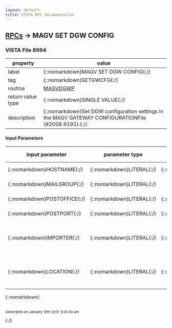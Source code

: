 ```yaml
---
layout: default
title: VISTA RPC documentation
---
```




## [RPCs](TableOfContent.md) &#8594; MAGV SET DGW CONFIG 



### VISTA File 8994 


 property | value 
--- | --- 
 label | {::nomarkdown}MAGV SET DGW CONFIG{:/}
 tag | {::nomarkdown}SETGWCFG{:/}
 routine | [MAGVDGWP](http://code.osehra.org/dox/Routine_MAGVDGWP_source.html)
 return value type | {::nomarkdown}SINGLE VALUE{:/}
 description | {::nomarkdown}Set DGW configuration settings in the MAGV GATEWAY CONFIGURATIONFile (#2006.9191).{:/}

#### Input Parameters

| input parameter | parameter type | maximum data length | required | description | 
| --- | --- | --- | --- | --- | 
| {::nomarkdown}HOSTNAME{:/} | {::nomarkdown}LITERAL{:/} | {::nomarkdown}30{:/} |  | {::nomarkdown}NAME OF DICOM GATEWAY{:/} | 
| {::nomarkdown}MAILGROUP{:/} | {::nomarkdown}LITERAL{:/} |  |  | {::nomarkdown}EMAIL ADDRESSEE{:/} | 
| {::nomarkdown}POSTOFFICE{:/} | {::nomarkdown}LITERAL{:/} | {::nomarkdown}30{:/} |  | {::nomarkdown}POST OFFICE SERVER{:/} | 
| {::nomarkdown}POSTPORT{:/} | {::nomarkdown}LITERAL{:/} | {::nomarkdown}5{:/} |  | {::nomarkdown}POST OFFICE EMAIL PORT{:/} | 
| {::nomarkdown}IMPORTER{:/} | {::nomarkdown}LITERAL{:/} | {::nomarkdown}3{:/} |  | {::nomarkdown}Indicator to determine if DGW is using the IMPORTER.Contents are YES or NO.{:/} | 
| {::nomarkdown}LOCATION{:/} | {::nomarkdown}LITERAL{:/} | {::nomarkdown}8{:/} |  | {::nomarkdown}DICOM GATEWAY LOCATION CODE(Site Location/Station number){:/} | 

{::nomarkdown} <br/><br/><p style="font-size: 11px">Generated on January 19th 2017, 9:21:34 am</p>{:/}